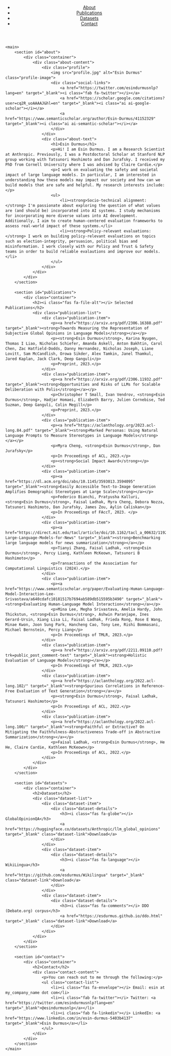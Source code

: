 <!DOCTYPE html>
<html lang="en">
<head>
    <meta charset="UTF-8">
    <meta name="viewport" content="width=device-width, initial-scale=1.0">
    <title>Esin Durmus | Academic Website</title>
    <link rel="stylesheet" href="style.css">
    <link href="https://fonts.googleapis.com/css2?family=Open+Sans:wght@400;600&display=swap" rel="stylesheet">
    <link rel="stylesheet" href="https://cdnjs.cloudflare.com/ajax/libs/font-awesome/5.15.3/css/all.min.css">
    <link rel="stylesheet" href="https://cdnjs.cloudflare.com/ajax/libs/academicons/1.9.1/css/academicons.min.css">
</head>
<body>
    <header>
        <div class="container">
            <nav>
                <ul>
                    <li><a href="#about">About</a></li>
                    <li><a href="#publications">Publications</a></li>
                    <li><a href="#datasets">Datasets</a></li>
                    <li><a href="#contact">Contact</a></li>
                </ul>
            </nav>
        </div>
    </header>

    <main>
        <section id="about">
            <div class="container">
                <div class="about-content">
                    <div class="profile">
                        <img src="profile.jpg" alt="Esin Durmus" class="profile-image">
                        <div class="social-links">
                            <a href="https://twitter.com/esindurmusnlp?lang=en" target="_blank"><i class="fab fa-twitter"></i></a>
                            <a href="https://scholar.google.com/citations?user=cq2R_uoAAAAJ&hl=en" target="_blank"><i class="ai ai-google-scholar"></i></a>
                            <a href="https://www.semanticscholar.org/author/Esin-Durmus/41152329" target="_blank"><i class="ai ai-semantic-scholar"></i></a>
                        </div>
                    </div>
                    <div class="about-text">
                        <h1>Esin Durmus</h1>
                        <p>Hi! I am Esin Durmus. I am a Research Scientist at Anthropic. Previously, I was a Postdoctoral Scholar at Stanford NLP group working with Tatsunori Hashimoto and Dan Jurafsky. I received my PhD from Cornell University where I was advised by Claire Cardie.</p>
                        <p>I work on evaluating the safety and societal impact of large language models. In particular, I am interested in understanding how these models may impact our society and how can we build models that are safe and helpful. My research interests include:</p>
                        <ul>
                            <li><strong>Socio-technical alignment:</strong> I'm passionate about exploring the question of what values are (and should be) incorporated into AI systems. I study mechanisms for incorporating more diverse values into AI development. Additionally, I aim to create human-centered evaluation frameworks to assess real-world impact of these systems.</li>
                            <li><strong>Policy-relevant evaluations:</strong> I work on building policy-relevant evaluations on topics such as election-integrity, persuasion, political bias and misinformation. I work closely with our Policy and Trust & Safety teams in order to build reliable evalautions and improve our models. </li>
                        </ul>
                    </div>
                </div>
            </div>
        </section>

        <section id="publications">
            <div class="container">
                <h2><i class="fas fa-file-alt"></i> Selected Publications</h2>
                <div class="publication-list">
                    <div class="publication-item">
                        <p><a href="https://arxiv.org/pdf/2306.16388.pdf" target="_blank"><strong>Towards Measuring the Representation of Subjective Global Opinions in Language Models</strong></a></p>
                        <p><strong>Esin Durmus</strong>, Karina Nyugen, Thomas I Liao, Nicholas Schiefer, Amanda Askell, Anton Bakhtin, Carol Chen, Zac Hatfield-Dodds, Danny Hernandez, Nicholas Joseph, Liane Lovitt, Sam McCandlish, Orowa Sikder, Alex Tamkin, Janel Thamkul, Jared Kaplan, Jack Clark, Deep Ganguli</p>
                        <p>Preprint, 2023.</p>
                    </div>
                    <div class="publication-item">
                        <p><a href="https://arxiv.org/pdf/2306.11932.pdf" target="_blank"><strong>Opportunities and Risks of LLMs for Scalable Deliberation with Polis</strong></a></p>
                        <p>Christopher T Small, Ivan Vendrov, <strong>Esin Durmus</strong>, Hadjar Homaei, Elizabeth Barry, Julien Cornebise, Ted Suzman, Deep Ganguli, Colin Megill</p>
                        <p>Preprint, 2023.</p>
                    </div>
                    <div class="publication-item">
                        <p><a href="https://aclanthology.org/2023.acl-long.84.pdf" target="_blank"><strong>Marked Personas: Using Natural Language Prompts to Measure Stereotypes in Language Models</strong></a></p>
                        <p>Myra Cheng, <strong>Esin Durmus</strong>, Dan Jurafsky</p>
                        <p>In Proceedings of ACL, 2023.</p>
                        <p><strong>Social Impact Award</strong></p> 
                    </div>
                    <div class="publication-item">
                        <p><a href="https://dl.acm.org/doi/abs/10.1145/3593013.3594095" target="_blank"><strong>Easily Accessible Text-to-Image Generation Amplifies Demographic Stereotypes at Large Scale</strong></a></p>
                        <p>Federico Bianchi, Pratyusha Kalluri, <strong>Esin Durmus</strong>, Faisal Ladhak, Myra Cheng, Debora Nozza, Tatsunori Hashimoto, Dan Jurafsky, James Zou, Aylin Caliskan</p>
                        <p>In Proceedings of FAccT, 2023. </p>
                    </div>
                    <div class="publication-item">
                        <p><a href="https://direct.mit.edu/tacl/article/doi/10.1162/tacl_a_00632/119276/Benchmarking-Large-Language-Models-for-News" target="_blank"><strong>Benchmarking large language models for news summarization</strong></a></p>
                        <p>Tianyi Zhang, Faisal Ladhak, <strong>Esin Durmus</strong>, Percy Liang, Kathleen McKeown, Tatsunori B Hashimoto</p>
                        <p>Transactions of the Association for Computational Linguistics (2024).</p>
                    </div>
                    <div class="publication-item">
                        <p><a href="https://www.semanticscholar.org/paper/Evaluating-Human-Language-Model-Interaction-Lee-Srivastava/a640cdafc10181517b7694ab589db515595b3490" target="_blank"><strong>Evaluating Human-Language Model Interaction</strong></a></p>
                        <p>Mina Lee, Megha Srivastava, Amelia Hardy, John Thickstun, <strong>Esin Durmus</strong>, Ashwin Paranjape, Ines Gerard-Ursin, Xiang Lisa Li, Faisal Ladhak, Frieda Rong, Rose E Wang, Minae Kwon, Joon Sung Park, Hancheng Cao, Tony Lee, Rishi Bommasani, Michael Bernstein, Percy Liang</p>
                        <p>In Proceedings of TMLR, 2023.</p>
                    </div>
                    <div class="publication-item">
                        <p><a href="https://arxiv.org/pdf/2211.09110.pdf?trk=public_post_comment-text" target="_blank"><strong>Holistic Evaluation of Language Models</strong></a></p>
                        <p>In Proceedings of TMLR, 2023.</p>
                    </div>
                    <div class="publication-item">
                        <p><a href="https://aclanthology.org/2022.acl-long.102/" target="_blank"><strong>Spurious Correlations in Reference-Free Evaluation of Text Generation</strong></a></p>
                        <p><strong>Esin Durmus</strong>, Faisal Ladhak, Tatsunori Hashimoto</p>
                        <p>In Proceedings of ACL, 2022.</p>
                    </div>
                    <div class="publication-item">
                        <p><a href="https://aclanthology.org/2022.acl-long.100/" target="_blank"><strong>Faithful or Extractive? On Mitigating the Faithfulness-Abstractiveness Trade-off in Abstractive Summarization</strong></a></p>
                        <p>Faisal Ladhak, <strong>Esin Durmus</strong>, He He, Claire Cardie, Kathleen McKeown</p>
                        <p>In Proceedings of ACL, 2022.</p>
                    </div>
                </div>
            </div>
        </section>

        <section id="datasets">
            <div class="container">
                <h2>Datasets</h2>
                <div class="dataset-list">
                    <div class="dataset-item">
                        <div class="dataset-details">
                            <h3><i class="fas fa-globe"></i> GlobalOpinionQA</h3>
                            <a href="https://huggingface.co/datasets/Anthropic/llm_global_opinions" target="_blank" class="dataset-link">Download</a>
                        </div>
                    </div>
                    <div class="dataset-item">
                        <div class="dataset-details">
                            <h3><i class="fas fa-language"></i> WikiLingua</h3>
                            <a href="https://github.com/esdurmus/Wikilingua" target="_blank" class="dataset-link">Download</a>
                        </div>
                    </div>
                    <div class="dataset-item">
                        <div class="dataset-details">
                            <h3><i class="fas fa-comments"></i> DDO (Debate.org) corpus</h3>
                            <a href="https://esdurmus.github.io/ddo.html" target="_blank" class="dataset-link">Download</a>
                        </div>
                    </div>
                </div>
            </div>
        </section>

        <section id="contact">
            <div class="container">
                <h2>Contact</h2>
                <div class="contact-content">
                    <p>You can reach out to me through the following:</p>
                    <ul class="contact-list">
                        <li><i class="fas fa-envelope"></i> Email: esin at my_company_name dot com</li>
                        <li><i class="fab fa-twitter"></i> Twitter: <a href="https://twitter.com/esindurmusnlp?lang=en" target="_blank">@esindurmusnlp</a></li>
                        <li><i class="fab fa-linkedin"></i> LinkedIn: <a href="https://www.linkedin.com/in/esin-durmus-5403b4137" target="_blank">Esin Durmus</a></li>
                    </ul>
                </div>
            </div>
        </section>
    </main>

</body>
</html>
